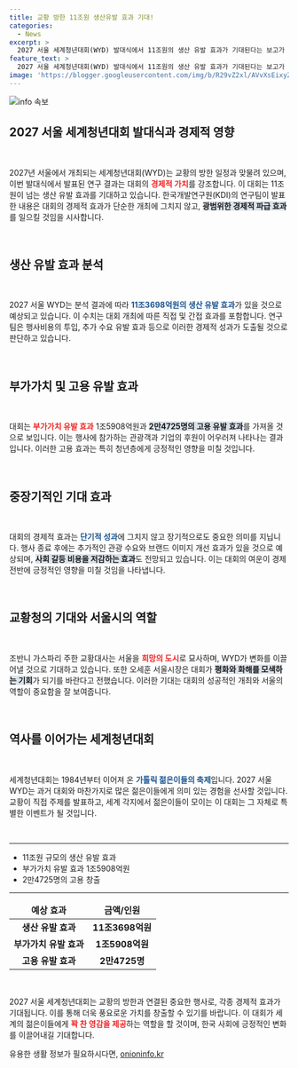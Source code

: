 ```yaml
---
title: 교황 방한 11조원 생산유발 효과 기대!
categories:
  - News
excerpt: >
  2027 서울 세계청년대회(WYD) 발대식에서 11조원의 생산 유발 효과가 기대된다는 보고가 나왔다. 교황의 방한과 함께 젊은이들에게 희망과 변화를 안길 이 대회, 과연 어떤 변혁이 일어날까? 여러분도 그 현장을 함께 하세요!
feature_text: >
  2027 서울 세계청년대회(WYD) 발대식에서 11조원의 생산 유발 효과가 기대된다는 보고가 나왔다. 교황의 방한과 함께 젊은이들에게 희망과 변화를 안길 이 대회, 과연 어떤 변혁이 일어날까? 여러분도 그 현장을 함께 하세요!
image: 'https://blogger.googleusercontent.com/img/b/R29vZ2xl/AVvXsEixyZcFfHzMRdzZMjFBmAUKJYCLCGyLL1o632UiGVXcaFdKo_bkvkuCioo0uUKlGfBVcT3P84aROyZIXSBEx3Aw5nCQ3pTgDom1WDC4m8eifvWiAmWEEVb4x6G_l8C0QH225ldMjyaFvpxGEBGNO37VmDTDMHGhJPq73UglMfDca1-0aw/s1600/blogspot.png'
---
```


<p><img src="https://blogger.googleusercontent.com/img/b/R29vZ2xl/AVvXsEixyZcFfHzMRdzZMjFBmAUKJYCLCGyLL1o632UiGVXcaFdKo_bkvkuCioo0uUKlGfBVcT3P84aROyZIXSBEx3Aw5nCQ3pTgDom1WDC4m8eifvWiAmWEEVb4x6G_l8C0QH225ldMjyaFvpxGEBGNO37VmDTDMHGhJPq73UglMfDca1-0aw/s1600/blogspot.png" alt="info 속보" /></p>

<h2 data-ke-size="size26">2027 서울 세계청년대회 발대식과 경제적 영향</h2>

<p data-ke-size="size16">&nbsp;</p>

<p>2027년 서울에서 개최되는 세계청년대회(WYD)는 교황의 방한 일정과 맞물려 있으며, 이번 발대식에서 발표된 연구 결과는 대회의 <b><span style="color: #ee2323;">경제적 가치</span></b>를 강조합니다. 이 대회는 11조원이 넘는 생산 유발 효과를 기대하고 있습니다. 한국개발연구원(KDI)의 연구팀이 발표한 내용은 대회의 경제적 효과가 단순한 개최에 그치지 않고, <b><span style="background-color: #21538527;">광범위한 경제적 파급 효과</span></b>를 일으킬 것임을 시사합니다.</p>

<p data-ke-size="size16">&nbsp;</p>

<h2 data-ke-size="size26">생산 유발 효과 분석</h2>

<p data-ke-size="size16">&nbsp;</p>

<p>2027 서울 WYD는 분석 결과에 따라 <b><span style="color: #1a5490;">11조3698억원의 생산 유발 효과</span></b>가 있을 것으로 예상되고 있습니다. 이 수치는 대회 개최에 따른 직접 및 간접 효과를 포함합니다. 연구팀은 행사비용의 투입, 추가 수요 유발 효과 등으로 이러한 경제적 성과가 도출될 것으로 판단하고 있습니다.</p>

<p data-ke-size="size16">&nbsp;</p>

<h2 data-ke-size="size26">부가가치 및 고용 유발 효과</h2>

<p data-ke-size="size16">&nbsp;</p>

<p>대회는 <b><span style="color: #ee2323;">부가가치 유발 효과</span></b> 1조5908억원과 <b><span style="background-color: #21538527;">2만4725명의 고용 유발 효과</span></b>를 가져올 것으로 보입니다. 이는 행사에 참가하는 관광객과 기업의 후원이 어우러져 나타나는 결과입니다. 이러한 고용 효과는 특히 청년층에게 긍정적인 영향을 미칠 것입니다.</p>

<p data-ke-size="size16">&nbsp;</p>

<h2 data-ke-size="size26">중장기적인 기대 효과</h2>

<p data-ke-size="size16">&nbsp;</p>

<p>대회의 경제적 효과는 <b><span style="color: #1a5490;">단기적 성과</span></b>에 그치지 않고 장기적으로도 중요한 의미를 지닙니다. 행사 종료 후에는 추가적인 관광 수요와 브랜드 이미지 개선 효과가 있을 것으로 예상되며, <b><span style="background-color: #21538527;">사회 갈등 비용을 저감하는 효과</span></b>도 전망되고 있습니다. 이는 대회의 여운이 경제 전반에 긍정적인 영향을 미칠 것임을 나타냅니다.</p>

<p data-ke-size="size16">&nbsp;</p>

<h2 data-ke-size="size26">교황청의 기대와 서울시의 역할</h2>

<p data-ke-size="size16">&nbsp;</p>

<p>조반니 가스파리 주한 교황대사는 서울을 <b><span style="color: #ee2323;">희망의 도시</span></b>로 묘사하며, WYD가 변화를 이끌어낼 것으로 기대하고 있습니다. 또한 오세훈 서울시장은 대회가 <b><span style="background-color: #21538527;">평화와 화해를 모색하는 기회</span></b>가 되기를 바란다고 전했습니다. 이러한 기대는 대회의 성공적인 개최와 서울의 역할이 중요함을 잘 보여줍니다.</p>

<p data-ke-size="size16">&nbsp;</p>

<h2 data-ke-size="size26">역사를 이어가는 세계청년대회</h2>

<p data-ke-size="size16">&nbsp;</p>

<p>세계청년대회는 1984년부터 이어져 온 <b><span style="color: #1a5490;">가톨릭 젊은이들의 축제</span></b>입니다. 2027 서울 WYD는 과거 대회와 마찬가지로 많은 젊은이들에게 의미 있는 경험을 선사할 것입니다. 교황이 직접 주제를 발표하고, 세계 각지에서 젊은이들이 모이는 이 대회는 그 자체로 특별한 이벤트가 될 것입니다.</p>

<p data-ke-size="size16">&nbsp;</p>

<hr/>

<ul>
    <li>11조원 규모의 생산 유발 효과</li>
    <li>부가가치 유발 효과 1조5908억원</li>
    <li>2만4725명의 고용 창출</li>
</ul>

<hr/>

<table>
    <thead>
        <tr>
            <td style="text-align: center; height: 17px;"><b>예상 효과</b></td>
            <td style="text-align: center; height: 17px;"><b>금액/인원</b></td>
        </tr>
    </thead>
    <tbody>
        <tr>
            <td style="text-align: center; height: 17px;"><b>생산 유발 효과</b></td>
            <td style="text-align: center; height: 17px;"><b>11조3698억원</b></td>
        </tr>
        <tr>
            <td style="text-align: center; height: 17px;"><b>부가가치 유발 효과</b></td>
            <td style="text-align: center; height: 17px;"><b>1조5908억원</b></td>
        </tr>
        <tr>
            <td style="text-align: center; height: 17px;"><b>고용 유발 효과</b></td>
            <td style="text-align: center; height: 17px;"><b>2만4725명</b></td>
        </tr>
    </tbody>
</table>

<p data-ke-size="size16">&nbsp;</p>

<p>2027 서울 세계청년대회는 교황의 방한과 연결된 중요한 행사로, 각종 경제적 효과가 기대됩니다. 이를 통해 더욱 풍요로운 가치를 창출할 수 있기를 바랍니다. 이 대회가 세계의 젊은이들에게 <b><span style="color: #ee2323;">꽉 찬 영감을 제공</span></b>하는 역할을 할 것이며, 한국 사회에 긍정적인 변화를 이끌어내길 기대합니다.</p>
유용한 생활 정보가 필요하시다면, <a href="https://onioninfo.kr" rel="dofollow">onioninfo.kr</a>


